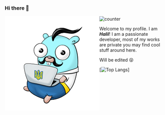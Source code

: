 ### Hi there 👋
![counter](https://en6e6926zmf2jaw.m.pipedream.net) 
<img align="left" width="300" height="300" src="https://github.com/cryptoPickle/cryptoPickle/blob/master/F3490A1F-5859-4FFE-A486-4EBA9E938787.png">

Welcome to my profile. I am ***Halil***! I am a passionate developer, most of my works are private you may find cool stuff around here.

Will be edited :stuck_out_tongue_closed_eyes:

[![Top Langs](https://github-readme-stats.vercel.app/api/top-langs/?username=cryptopickle&layout=compact&theme=onedark)]
